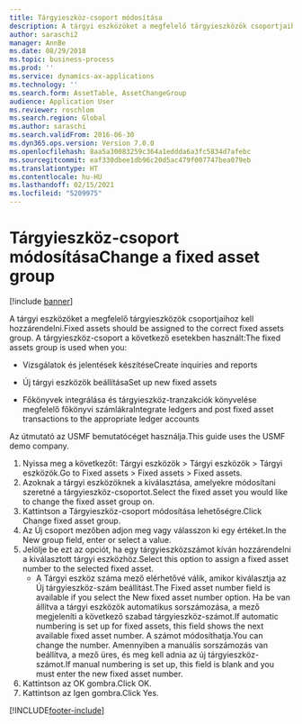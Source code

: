 ```yaml
---
title: Tárgyieszköz-csoport módosítása
description: A tárgyi eszközöket a megfelelő tárgyieszközök csoportjaihoz kell hozzárendelni.
author: saraschi2
manager: AnnBe
ms.date: 08/29/2018
ms.topic: business-process
ms.prod: ''
ms.service: dynamics-ax-applications
ms.technology: ''
ms.search.form: AssetTable, AssetChangeGroup
audience: Application User
ms.reviewer: roschlom
ms.search.region: Global
ms.author: saraschi
ms.search.validFrom: 2016-06-30
ms.dyn365.ops.version: Version 7.0.0
ms.openlocfilehash: 8aa5a30083259c364a1eddda6a3fc5834d7afebc
ms.sourcegitcommit: eaf330dbee1db96c20d5ac479f007747bea079eb
ms.translationtype: HT
ms.contentlocale: hu-HU
ms.lasthandoff: 02/15/2021
ms.locfileid: "5209975"
---
```

# <a name="change-a-fixed-asset-group"></a><span data-ttu-id="182bd-103">Tárgyieszköz-csoport módosítása</span><span class="sxs-lookup"><span data-stu-id="182bd-103">Change a fixed asset group</span></span>

[!include [banner](../../includes/banner.md)]

<span data-ttu-id="182bd-104">A tárgyi eszközöket a megfelelő tárgyieszközök csoportjaihoz kell hozzárendelni.</span><span class="sxs-lookup"><span data-stu-id="182bd-104">Fixed assets should be assigned to the correct fixed assets group.</span></span> <span data-ttu-id="182bd-105">A tárgyieszköz-csoport a következő esetekben használt:</span><span class="sxs-lookup"><span data-stu-id="182bd-105">The fixed assets group is used when you:</span></span>

 - <span data-ttu-id="182bd-106">Vizsgálatok és jelentések készítése</span><span class="sxs-lookup"><span data-stu-id="182bd-106">Create inquiries and reports</span></span>

 - <span data-ttu-id="182bd-107">Új tárgyi eszközök beállítása</span><span class="sxs-lookup"><span data-stu-id="182bd-107">Set up new fixed assets</span></span>

 - <span data-ttu-id="182bd-108">Főkönyvek integrálása és tárgyieszköz-tranzakciók könyvelése megfelelő főkönyvi számlákra</span><span class="sxs-lookup"><span data-stu-id="182bd-108">Integrate ledgers and post fixed asset transactions to the appropriate ledger accounts</span></span>

<span data-ttu-id="182bd-109">Az útmutató az USMF bemutatócéget használja.</span><span class="sxs-lookup"><span data-stu-id="182bd-109">This guide uses the USMF demo company.</span></span>

1. <span data-ttu-id="182bd-110">Nyissa meg a következőt: Tárgyi eszközök > Tárgyi eszközök > Tárgyi eszközök.</span><span class="sxs-lookup"><span data-stu-id="182bd-110">Go to Fixed assets > Fixed assets > Fixed assets.</span></span>
2. <span data-ttu-id="182bd-111">Azoknak a tárgyi eszközöknek a kiválasztása, amelyekre módosítani szeretné a tárgyieszköz-csoportot.</span><span class="sxs-lookup"><span data-stu-id="182bd-111">Select the fixed asset you would like to change the fixed asset group on.</span></span>
3. <span data-ttu-id="182bd-112">Kattintson a Tárgyieszköz-csoport módosítása lehetőségre.</span><span class="sxs-lookup"><span data-stu-id="182bd-112">Click Change fixed asset group.</span></span>
4. <span data-ttu-id="182bd-113">Az Új csoport mezőben adjon meg vagy válasszon ki egy értéket.</span><span class="sxs-lookup"><span data-stu-id="182bd-113">In the New group field, enter or select a value.</span></span>
5. <span data-ttu-id="182bd-114">Jelölje be ezt az opciót, ha egy tárgyieszközszámot kíván hozzárendelni a kiválasztott tárgyi eszközhöz.</span><span class="sxs-lookup"><span data-stu-id="182bd-114">Select this option to assign a fixed asset number to the selected fixed asset.</span></span>
    * <span data-ttu-id="182bd-115">A Tárgyi eszköz száma mező elérhetővé válik, amikor kiválasztja az Új tárgyieszköz-szám beállítást.</span><span class="sxs-lookup"><span data-stu-id="182bd-115">The Fixed asset number field is available if you select the New fixed asset number option.</span></span>   <span data-ttu-id="182bd-116">Ha be van állítva a tárgyi eszközök automatikus sorszámozása, a mező megjeleníti a következő szabad tárgyieszköz-számot.</span><span class="sxs-lookup"><span data-stu-id="182bd-116">If automatic numbering is set up for fixed assets, this field shows the next available fixed asset number.</span></span> <span data-ttu-id="182bd-117">A számot módosíthatja.</span><span class="sxs-lookup"><span data-stu-id="182bd-117">You can change the number.</span></span>   <span data-ttu-id="182bd-118">Amennyiben a manuális sorszámozás van beállítva, a mező üres, és meg kell adnia az új tárgyieszköz-számot.</span><span class="sxs-lookup"><span data-stu-id="182bd-118">If manual numbering is set up, this field is blank and you must enter the new fixed asset number.</span></span>     
6. <span data-ttu-id="182bd-119">Kattintson az OK gombra.</span><span class="sxs-lookup"><span data-stu-id="182bd-119">Click OK.</span></span>
7. <span data-ttu-id="182bd-120">Kattintson az Igen gombra.</span><span class="sxs-lookup"><span data-stu-id="182bd-120">Click Yes.</span></span>



[!INCLUDE[footer-include](../../../includes/footer-banner.md)]